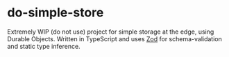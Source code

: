 # do-simple-store

Extremely WIP (do not use) project for simple storage at the edge, using Durable Objects. Written in TypeScript and uses [Zod](https://github.com/colinhacks/zod) for schema-validation and static type inference.
